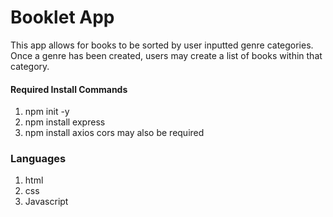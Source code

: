 # Booklet App 
This app allows for books to be sorted by user inputted genre categories. Once a genre has been created, users may create a list of books within that category.


#### Required Install Commands
1. npm init -y
2. npm install express
3. npm install axios
    cors may also be required

### Languages
1. html
2. css
3. Javascript


